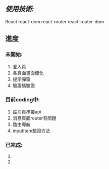 ## *使用技術:*
React
react-dom
react-router
react-router-dom

## 進度

### 未開始:
1. 登入頁
2. 各頁面畫面優化
3. 提示彈窗
4. 驗證碼驗證

### 目前coding中:
1. 註冊頁串接api
2. 消息頁面router有問題
3. 路由導航
4. inputItem驗證方法

### 已完成:
1. 
2. 



